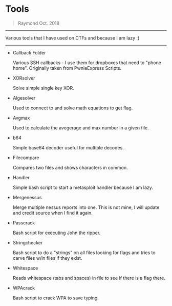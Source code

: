 Tools
===============

> Raymond Oct. 2018

--------------------------


Various tools that I have used on CTFs and because I am lazy :)


---------------


* Callback Folder

	Various SSH callbacks - I use them for dropboxes that need to "phone home". Originally taken from PwnieExpress Scripts. 

* XORsolver

	Solve simple single key XOR.

* Algesolver

	Used to connect to and solve math equations to get flag.

* Avgmax

	Used to calculate the avegerage and max number in a given file.

* b64

	Simple base64 decoder useful for multiple decodes.

* Filecompare

	Compares two files and shows characters in common.

* Handler

	Simple bash script to start a metasploit handler because I am lazy.

* Mergenessus

	Merge multiple nessus reports into one. This is not mine, I will update and credit source when I find it again.

* Passcrack

	Bash script for executing John the ripper.

* Stringchecker

	Bash script to do a "strings" on all files looking for flags and tries to carve files w/in files if they exist.

* Whitespace

	Reads whitespace (tabs and spaces) in file to see if there is a flag there.

* WPAcrack

	Bash script to crack WPA to save typing.
